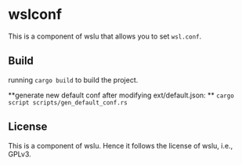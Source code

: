 # wslconf

This is a component of wslu that allows you to set `wsl.conf`.

## Build

running `cargo build` to build the project.

**generate new default conf after modifying ext/default.json: ** `cargo script scripts/gen_default_conf.rs`

## License

This is a component of wslu. Hence it follows the license of wslu, i.e., GPLv3.